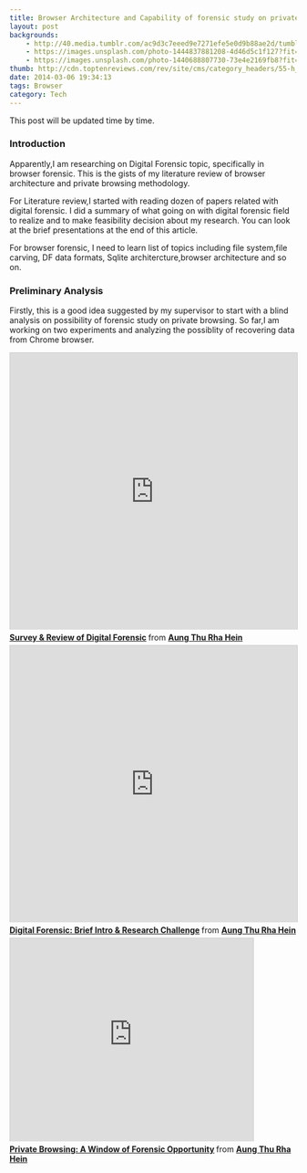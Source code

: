 ```yaml
---
title: Browser Architecture and Capability of forensic study on private browsing 
layout: post
backgrounds:
    - http://40.media.tumblr.com/ac9d3c7eeed9e7271efe5e0d9b88ae2d/tumblr_nqx8chHbKD1tubinno1_1280.jpg
    - https://images.unsplash.com/photo-1444837881208-4d46d5c1f127?fit=crop&fm=jpg
    - https://images.unsplash.com/photo-1440688807730-73e4e2169fb8?fit=crop&fm=jpg
thumb: http://cdn.toptenreviews.com/rev/site/cms/category_headers/55-h_main-w.png
date: 2014-03-06 19:34:13
tags: Browser
category: Tech
---
```


This post will be updated time by time.


### Introduction
Apparently,I am researching on Digital Forensic topic, specifically in browser forensic. This is the gists of my literature review of browser architecture and private browsing methodology.

For Literature review,I started with reading dozen of papers related with digital forensic. I did a summary of what going on with digital forensic field to realize and to make feasibility decision about my research. You can look at the brief presentations at the end of this article.

For browser forensic, I need to learn list of topics including file system,file carving, DF data formats, Sqlite architercture,browser architecture and so on.

### Preliminary Analysis 
Firstly, this is a good idea suggested by my supervisor to start with a blind analysis on possibility of forensic study on private browsing. 
So far,I am working on two experiments and analyzing the possiblity of recovering data from Chrome browser.


<iframe src="http://www.slideshare.net/slideshow/embed_code/30692587" width="595" height="485" frameborder="0" marginwidth="0" marginheight="0" scrolling="no" style="border:1px solid #CCC; border-width:1px 1px 0; margin-bottom:5px; max-width: 100%;" allowfullscreen> </iframe> <div style="margin-bottom:5px"> <strong> <a href="https://www.slideshare.net/aungthurhahein/survey-re" title="Survey &amp; Review of Digital Forensic" target="_blank">Survey &amp; Review of Digital Forensic</a> </strong> from <strong><a href="http://www.slideshare.net/aungthurhahein" target="_blank">Aung Thu Rha Hein</a></strong> </div>
<iframe src="http://www.slideshare.net/slideshow/embed_code/30785942" width="595" height="485" frameborder="0" marginwidth="0" marginheight="0" scrolling="no" style="border:1px solid #CCC; border-width:1px 1px 0; margin-bottom:5px; max-width: 100%;" allowfullscreen> </iframe> <div style="margin-bottom:5px"> <strong> <a href="https://www.slideshare.net/aungthurhahein/brief-introduction-30785942" title="Digital Forensic: Brief Intro &amp; Research Challenge" target="_blank">Digital Forensic: Brief Intro &amp; Research Challenge</a> </strong> from <strong><a href="http://www.slideshare.net/aungthurhahein" target="_blank">Aung Thu Rha Hein</a></strong> </div>
<iframe src="http://www.slideshare.net/slideshow/embed_code/32796095" width="427" height="356" frameborder="0" marginwidth="0" marginheight="0" scrolling="no" style="border:1px solid #CCC; border-width:1px 1px 0; margin-bottom:5px; max-width: 100%;" allowfullscreen> </iframe> <div style="margin-bottom:5px"> <strong> <a href="https://www.slideshare.net/aungthurhahein/2nd-seminar-presentation" title="Private Browsing: A Window of Forensic Opportunity" target="_blank">Private Browsing: A Window of Forensic Opportunity</a> </strong> from <strong><a href="http://www.slideshare.net/aungthurhahein" target="_blank">Aung Thu Rha Hein</a></strong> </div>

